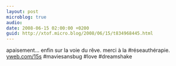 ```yaml
---
layout: post
microblog: true
audio: 
date: 2008-06-15 02:00:00 +0200
guid: http://xtof.micro.blog/2008/06/15/t834968445.html
---
```

apaisement... enfin sur la voie du rêve. merci à la #réseauthérapie. [yweb.com/15s](http://yweb.com/15s)  #maviesansbug #love #dreamshake
